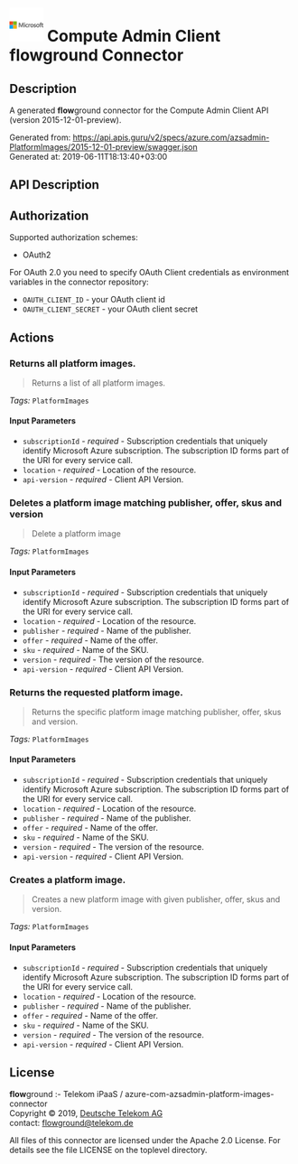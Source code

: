 # ![LOGO](logo.png) Compute Admin Client **flow**ground Connector

## Description

A generated **flow**ground connector for the Compute Admin Client API (version 2015-12-01-preview).

Generated from: https://api.apis.guru/v2/specs/azure.com/azsadmin-PlatformImages/2015-12-01-preview/swagger.json<br/>
Generated at: 2019-06-11T18:13:40+03:00

## API Description



## Authorization

Supported authorization schemes:
- OAuth2

For OAuth 2.0 you need to specify OAuth Client credentials as environment variables in the connector repository:
* `OAUTH_CLIENT_ID` - your OAuth client id
* `OAUTH_CLIENT_SECRET` - your OAuth client secret

## Actions

### Returns all platform images.

> Returns a list of all platform images.

*Tags:* `PlatformImages`

#### Input Parameters
* `subscriptionId` - _required_ - Subscription credentials that uniquely identify Microsoft Azure subscription. The subscription ID forms part of the URI for every service call.
* `location` - _required_ - Location of the resource.
* `api-version` - _required_ - Client API Version.

### Deletes a platform image matching publisher, offer, skus and version

> Delete a platform image

*Tags:* `PlatformImages`

#### Input Parameters
* `subscriptionId` - _required_ - Subscription credentials that uniquely identify Microsoft Azure subscription. The subscription ID forms part of the URI for every service call.
* `location` - _required_ - Location of the resource.
* `publisher` - _required_ - Name of the publisher.
* `offer` - _required_ - Name of the offer.
* `sku` - _required_ - Name of the SKU.
* `version` - _required_ - The version of the resource.
* `api-version` - _required_ - Client API Version.

### Returns the requested platform image.

> Returns the specific platform image matching publisher, offer, skus and version.

*Tags:* `PlatformImages`

#### Input Parameters
* `subscriptionId` - _required_ - Subscription credentials that uniquely identify Microsoft Azure subscription. The subscription ID forms part of the URI for every service call.
* `location` - _required_ - Location of the resource.
* `publisher` - _required_ - Name of the publisher.
* `offer` - _required_ - Name of the offer.
* `sku` - _required_ - Name of the SKU.
* `version` - _required_ - The version of the resource.
* `api-version` - _required_ - Client API Version.

### Creates a platform image.

> Creates a new platform image with given publisher, offer, skus and version.

*Tags:* `PlatformImages`

#### Input Parameters
* `subscriptionId` - _required_ - Subscription credentials that uniquely identify Microsoft Azure subscription. The subscription ID forms part of the URI for every service call.
* `location` - _required_ - Location of the resource.
* `publisher` - _required_ - Name of the publisher.
* `offer` - _required_ - Name of the offer.
* `sku` - _required_ - Name of the SKU.
* `version` - _required_ - The version of the resource.
* `api-version` - _required_ - Client API Version.

## License

**flow**ground :- Telekom iPaaS / azure-com-azsadmin-platform-images-connector<br/>
Copyright © 2019, [Deutsche Telekom AG](https://www.telekom.de)<br/>
contact: flowground@telekom.de

All files of this connector are licensed under the Apache 2.0 License. For details
see the file LICENSE on the toplevel directory.
